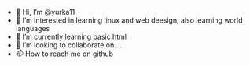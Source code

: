- 👋 Hi, I’m @yurka11
- 👀 I’m interested in learning linux and web deesign, also learning world languages
- 🌱 I’m currently learning basic html 
- 💞️ I’m looking to collaborate on ...
- 📫 How to reach me on github

<!---
yurka11/yurka11 is a ✨ special ✨ repository because its `README.md` (this file) appears on your GitHub profile.
You can click the Preview link to take a look at your changes.
--->
